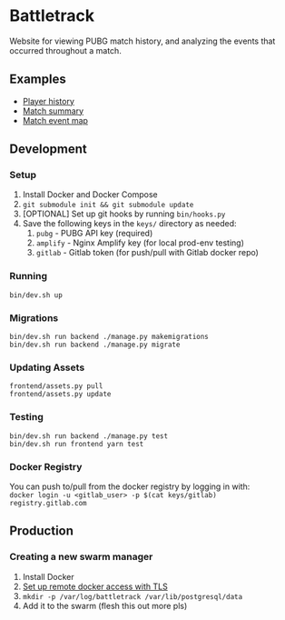 # Battletrack
Website for viewing PUBG match history, and analyzing the events that occurred throughout a match.

## Examples
- [Player history](http://battletrack.lucaspickering.me/players/pc-eu/BreaK)
- [Match summary](http://battletrack.lucaspickering.me/matches/7fd9bbf4-63e5-4250-b2cd-8447125e8271)
- [Match event map](http://battletrack.lucaspickering.me/matches/7fd9bbf4-63e5-4250-b2cd-8447125e8271/overview)

## Development
### Setup
1. Install Docker and Docker Compose
1. `git submodule init && git submodule update`
1. [OPTIONAL] Set up git hooks by running `bin/hooks.py`
1. Save the following keys in the `keys/` directory as needed:
    1. `pubg` - PUBG API key (required)
    1. `amplify` - Nginx Amplify key (for local prod-env testing)
    1. `gitlab` - Gitlab token (for push/pull with Gitlab docker repo)

### Running
```
bin/dev.sh up
```

### Migrations
```
bin/dev.sh run backend ./manage.py makemigrations
bin/dev.sh run backend ./manage.py migrate
```

### Updating Assets
```
frontend/assets.py pull
frontend/assets.py update
```

### Testing
```
bin/dev.sh run backend ./manage.py test
bin/dev.sh run frontend yarn test
```

### Docker Registry
You can push to/pull from the docker registry by logging in with:  
`docker login -u <gitlab_user> -p $(cat keys/gitlab) registry.gitlab.com`

## Production
### Creating a new swarm manager
1. Install Docker
1. [Set up remote docker access with TLS](https://github.com/IcaliaLabs/guides/wiki/Deploy-and-Secure-a-Remote-Docker-Engine)
1. `mkdir -p /var/log/battletrack /var/lib/postgresql/data`
1. Add it to the swarm (flesh this out more pls)
